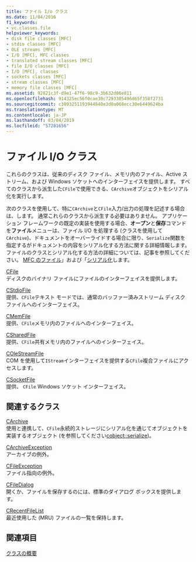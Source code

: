 ```yaml
---
title: ファイル I/o クラス
ms.date: 11/04/2016
f1_keywords:
- vc.classes.file
helpviewer_keywords:
- disk file classes [MFC]
- stdio classes [MFC]
- OLE streams [MFC]
- I/O [MFC], MFC classes
- translated stream classes [MFC]
- file I/O classes [MFC]
- I/O [MFC], classes
- sockets classes [MFC]
- stream classes [MFC]
- memory file classes [MFC]
ms.assetid: 92821c3f-d9e1-47f6-98c9-3b632d86e811
ms.openlocfilehash: 914325ec56f0cae30c7293305496d65f358f2731
ms.sourcegitcommit: c3093251193944840e3d0a068ecc30e6449624ba
ms.translationtype: MT
ms.contentlocale: ja-JP
ms.lasthandoff: 03/04/2019
ms.locfileid: "57281656"
---
```

# <a name="file-io-classes"></a>ファイル I/O クラス

これらのクラスは、従来のディスク ファイル、メモリ内のファイル、Active ストリーム、および Windows ソケットへのインターフェイスを提供します。 すべてのクラスから派生した`CFile`で使用できる、`CArchive`オブジェクトをシリアル化を実行します。

次のクラスを使用して、特に`CArchive`と`CFile`入力/出力の処理を記述する場合は、します。 通常これらのクラスから派生する必要はありません。 アプリケーション フレームワークの既定の実装を使用する場合、**オープン**と**保存**コマンドを**ファイル**メニューは、ファイル I/O を処理する (クラスを使用して`CArchive`)、ドキュメントをオーバーライドする場合に限り、`Serialize`関数を指定するがドキュメントの内容をシリアル化する方法に関する詳細情報します。 ファイルのクラスとシリアル化する方法の詳細については、記事を参照してください。 [MFC のファイル](../mfc/files-in-mfc.md)」および「[シリアル化](../mfc/serialization-in-mfc.md)します。

[CFile](../mfc/reference/cfile-class.md)<br/>
ディスクのバイナリ ファイルにファイルのインターフェイスを提供します。

[CStdioFile](../mfc/reference/cstdiofile-class.md)<br/>
提供、`CFile`テキスト モードでは、通常のバッファー済みストリーム ディスク ファイルへのインターフェイス。

[CMemFile](../mfc/reference/cmemfile-class.md)<br/>
提供、`CFile`メモリ内のファイルへのインターフェイス。

[CSharedFile](../mfc/reference/csharedfile-class.md)<br/>
提供、`CFile`共有メモリ内のファイルへのインターフェイス。

[COleStreamFile](../mfc/reference/colestreamfile-class.md)<br/>
COM を使用して`IStream`インターフェイスを提供する`CFile`複合ファイルにアクセスします。

[CSocketFile](../mfc/reference/csocketfile-class.md)<br/>
提供、 `CFile` Windows ソケット インターフェイス。

## <a name="related-classes"></a>関連するクラス

[CArchive](../mfc/reference/carchive-class.md)<br/>
使用と連携して、`CFile`永続的ストレージにシリアル化を通じてオブジェクトを実装するオブジェクト (を参照してください[cobject::serialize](../mfc/reference/cobject-class.md#serialize))。

[CArchiveException](../mfc/reference/carchiveexception-class.md)<br/>
アーカイブの例外。

[CFileException](../mfc/reference/cfileexception-class.md)<br/>
ファイル指向の例外。

[CFileDialog](../mfc/reference/cfiledialog-class.md)<br/>
開くか、ファイルを保存するのには、標準のダイアログ ボックスを提供します。

[CRecentFileList](../mfc/reference/crecentfilelist-class.md)<br/>
最近使用した (MRU) ファイルの一覧を保持します。

## <a name="see-also"></a>関連項目

[クラスの概要](../mfc/class-library-overview.md)
